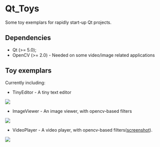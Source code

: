 Qt_Toys
===

Some toy exemplars for rapidly start-up Qt projects. 

## Dependencies ##

* Qt (>= 5.0);
* OpenCV (>= 2.0)	-	Needed on some video/image related applications

## Toy exemplars ##

Currently including:

* TinyEditor	-	A tiny text editor

![](https://raw2.github.com/wzpan/Qt_Toys/master/Screenshots/TinyEditor.png)

* ImageViewer	-	An image viewer, with opencv-based filters

![](https://raw2.github.com/wzpan/Qt_Toys/master/Screenshots/ImageViewer.png)

* VideoPlayer	-	A video player, with opencv-based filters([screenshot]()).

![](https://raw2.github.com/wzpan/Qt_Toys/master/Screenshots/VideoPlayer.png)

